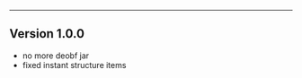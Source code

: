 ------------------------------------------------------
Version 1.0.0
------------------------------------------------------
- no more deobf jar
- fixed instant structure items
